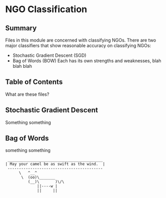 # NGO Classification

## Summary
Files in this module are concerned with classifying NGOs. There are two major classifiers that show reasonable accuracy on classifying NGOs:
* Stochastic Gradient Descent (SGD)
* Bag of Words (BOW)
Each has its own strengths and weaknesses, blah blah blah

## Table of Contents
What are these files?

## Stochastic Gradient Descent
Something something

## Bag of Words
something something

```
 __________________________________________ 
| May your camel be as swift as the wind.  |
 ------------------------------------------ 
      \   ^__^
       \  (oo)\_______
          (__)\       )\/\
              ||----w |
              ||     ||
```
